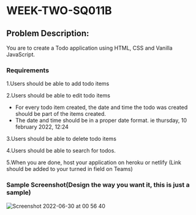 # WEEK-TWO-SQ011B

## Problem Description:

You are to create a Todo application using HTML, CSS and Vanilla JavaScript. 

### Requirements 

1.Users should be able to add todo items

2.Users should be able to edit todo items

- For every todo item created, the date and time the todo was created should be part of the items created.
- The date and time should be in a proper date format. ie thursday, 10 february 2022, 12:24

3.Users should be able to delete todo items

4.Users should be able to search for todos.

5.When you are done, host your application on heroku or netlify (Link should be added to your turned in field on Teams)


### Sample Screenshot(Design the way you want it, this is just a sample)

![Screenshot 2022-06-30 at 00 56 40](https://user-images.githubusercontent.com/60100544/176565419-ce227836-6536-47aa-9d04-92bb4fc5928a.png)
